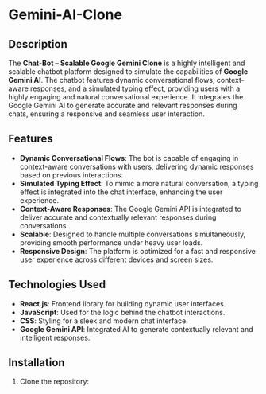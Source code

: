 # Gemini-AI-Clone

## Description

The **Chat-Bot – Scalable Google Gemini Clone** is a highly intelligent and scalable chatbot platform designed to simulate the capabilities of **Google Gemini AI**. The chatbot features dynamic conversational flows, context-aware responses, and a simulated typing effect, providing users with a highly engaging and natural conversational experience. It integrates the Google Gemini AI to generate accurate and relevant responses during chats, ensuring a responsive and seamless user interaction.

## Features

- **Dynamic Conversational Flows**: The bot is capable of engaging in context-aware conversations with users, delivering dynamic responses based on previous interactions.
- **Simulated Typing Effect**: To mimic a more natural conversation, a typing effect is integrated into the chat interface, enhancing the user experience.
- **Context-Aware Responses**: The Google Gemini API is integrated to deliver accurate and contextually relevant responses during conversations.
- **Scalable**: Designed to handle multiple conversations simultaneously, providing smooth performance under heavy user loads.
- **Responsive Design**: The platform is optimized for a fast and responsive user experience across different devices and screen sizes.

## Technologies Used

- **React.js**: Frontend library for building dynamic user interfaces.
- **JavaScript**: Used for the logic behind the chatbot interactions.
- **CSS**: Styling for a sleek and modern chat interface.
- **Google Gemini API**: Integrated AI to generate contextually relevant and intelligent responses.

## Installation

1. Clone the repository:

